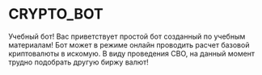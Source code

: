 # CRYPTO_BOT
Учебный бот!
Вас приветствует простой бот созданный по учебным материалам!
Бот может в режиме онлайн проводить расчет базовой криптовалюты в искомую.
В виду проведения СВО, на данный момент трудно подобрать другую биржу валют!
